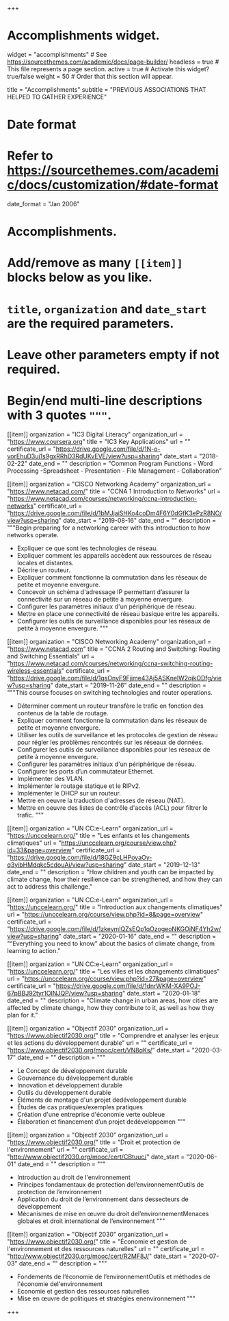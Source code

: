 +++
# Accomplishments widget.
widget = "accomplishments"  # See https://sourcethemes.com/academic/docs/page-builder/
headless = true  # This file represents a page section.
active = true  # Activate this widget? true/false
weight = 50  # Order that this section will appear.

title = "Accomplish&shy;ments"
subtitle = "PREVIOUS ASSOCIATIONS THAT HELPED TO GATHER EXPERIENCE"

# Date format
#   Refer to https://sourcethemes.com/academic/docs/customization/#date-format
date_format = "Jan 2006"

# Accomplishments.
#   Add/remove as many `[[item]]` blocks below as you like.
#   `title`, `organization` and `date_start` are the required parameters.
#   Leave other parameters empty if not required.
#   Begin/end multi-line descriptions with 3 quotes `"""`.

[[item]]
  organization = "IC3 Digital Literacy"
  organization_url = "https://www.coursera.org"
  title = "IC3 Key Applications"
  url = ""
  certificate_url = "https://drive.google.com/file/d/1N-o-vorEhuD3uj1s9gxRRhD3RdUKvEVE/view?usp=sharing"
  date_start = "2018-02-22"
  date_end = ""
  description = "Common Program Functions - Word Processing -Spreadsheet - Presentation - File Management - Collaboration"

[[item]]
  organization = "CISCO Networking Academy"
  organization_url = "https://www.netacad.com/"
  title = "CCNA 1 Introduction to Networks"
  url = "https://www.netacad.com/courses/networking/ccna-introduction-networks"
  certificate_url = "https://drive.google.com/file/d/1bMJjaiSHKo4coDm4F6Y0dGfK3ePzR8NO/view?usp=sharing"
  date_start = "2019-08-16"
  date_end = ""
  description = """Begin preparing for a networking career with this introduction to how networks operate.
  * Expliquer ce que sont les technologies de réseau.
  * Expliquer comment les appareils accèdent aux ressources de réseau locales et distantes.
  * Décrire un routeur.
  * Expliquer comment fonctionne la commutation dans les réseaux de petite et moyenne envergure.
  * Concevoir un schéma d'adressage IP permettant d’assurer la connectivité sur un réseau de petite à moyenne envergure.
  * Configurer les paramètres initiaux d'un périphérique de réseau.
  * Mettre en place une connectivité de réseau basique entre les appareils.
  * Configurer les outils de surveillance disponibles pour les réseaux de petite à moyenne envergure.
  """
  
[[item]]
  organization = "CISCO Networking Academy"
  organization_url = "https://www.netacad.com"
  title = "CCNA 2 Routing and Switching: Routing and Switching Essentials"
  url = "https://www.netacad.com/courses/networking/ccna-switching-routing-wireless-essentials"
  certificate_url = "https://drive.google.com/file/d/1qsOnyF9Fjime43Aj5ASKnelW2qikODfg/view?usp=sharing"
  date_start = "2019-11-26"
  date_end = ""
  description = """This course focuses on switching technologies and router operations.
  * Déterminer comment un routeur transfère le trafic en fonction des contenus de la table de routage.
  * Expliquer comment fonctionne la commutation dans les réseaux de petite et moyenne envergure.
  * Utiliser les outils de surveillance et les protocoles de gestion de réseau pour régler les problèmes rencontrés sur les réseaux de données.
  * Configurer les outils de surveillance disponibles pour les réseaux de petite à moyenne envergure.
  * Configurer les paramètres initiaux d'un périphérique de réseau.
  * Configurer les ports d’un commutateur Ethernet.
  * Implémenter des VLAN.
  * Implémenter le routage statique et le RIPv2.
  * Implémenter le DHCP sur un routeur.
  * Mettre en oeuvre la traduction d'adresses de réseau (NAT).
  * Mettre en oeuvre des listes de contrôle d'accès (ACL) pour filtrer le trafic.
  """
  
[[item]]
  organization = "UN CC:e-Learn"
  organization_url = "https://unccelearn.org/"
  title = "Les enfants et les changements climatiques"
  url = "https://unccelearn.org/course/view.php?id=33&page=overview"
  certificate_url = "https://drive.google.com/file/d/18GZ9cLHPoyaOy-q3yibHMdqkc5cdouAj/view?usp=sharing"
  date_start = "2019-12-13"
  date_end = ""
  description = "How children and youth can be impacted by climate change, how their resilience can be strengthened, and how they can act to address this challenge."

[[item]]
  organization = "UN CC:e-Learn"
  organization_url = "https://unccelearn.org/"
  title = "Introduction aux changements climatiques"
  url = "https://unccelearn.org/course/view.php?id=8&page=overview"
  certificate_url = "https://drive.google.com/file/d/1zkeymlQZsEQp1qOzogeoNKGOjNF4Yh2w/view?usp=sharing"
  date_start = "2020-01-16"
  date_end = ""
  description = "“Everything you need to know” about the basics of climate change, from learning to action."

[[item]]
  organization = "UN CC:e-Learn"
  organization_url = "https://unccelearn.org/"
  title = "Les villes et les changements climatiques"
  url = "https://unccelearn.org/course/view.php?id=27&page=overview"
  certificate_url = "https://drive.google.com/file/d/1dnrWKM-XA9POJ-67pBBJ92tyr1OINJQP/view?usp=sharing"
  date_start = "2020-01-18"
  date_end = ""
  description = "Climate change in urban areas, how cities are affected by climate change, how they contribute to it, as well as how they plan for it."

[[item]]
  organization = "Objectif 2030"
  organization_url = "https://www.objectif2030.org/"
  title = "Comprendre et analyser les enjeux et les actions du développement durable"
  url = ""
  certificate_url = "https://www.objectif2030.org/mooc/cert/VN8qKs/"
  date_start = "2020-03-17"
  date_end = ""
  description = """
  * Le Concept de développement durable
  * Gouvernance du développement durable
  * Innovation et développement durable
  * Outils du développement durable
  * Éléments de montage d'un projet dedéveloppement durable
  * Études de cas pratiques/exemples pratiques
  * Création d'une entreprise d'économie verte oubleue
  * Élaboration et financement d’un projet dedéveloppemen
  """

[[item]]
  organization = "Objectif 2030"
  organization_url = "https://www.objectif2030.org/"
  title = "Droit et protection de l'environnement"
  url = ""
  certificate_url = "http://www.objectif2030.org/mooc/cert/CBtuuc/"
  date_start = "2020-06-01"
  date_end = ""
  description = """
  * Introduction au droit de l'environnement
  * Principes fondamentaux de protection del’environnementOutils de protection de l’environnement
  * Application du droit de l’environnement dans dessecteurs de développement
  * Mécanismes de mise en œuvre du droit del’environnementMenaces globales et droit international de l’environnement
  """

[[item]]
  organization = "Objectif 2030"
  organization_url = "https://www.objectif2030.org/"
  title = "Économie et gestion de l'environnement et des ressources naturelles"
  url = ""
  certificate_url = "http://www.objectif2030.org/mooc/cert/R2MF8J/"
  date_start = "2020-07-03"
  date_end = ""
  description = """
  * Fondements de l’économie de l’environnementOutils et méthodes de l'économie del'environnement
  * Economie et gestion des ressources naturelles
  * Mise en œuvre de politiques et stratégies enenvironnement
  """

+++
